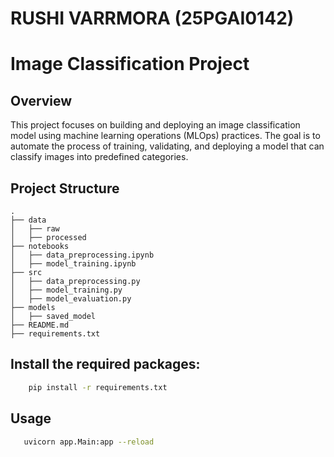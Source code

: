# RUSHI VARRMORA (25PGAI0142)
# Image Classification Project

## Overview
This project focuses on building and deploying an image classification model using machine learning operations (MLOps) practices. The goal is to automate the process of training, validating, and deploying a model that can classify images into predefined categories.

## Project Structure
```
.
├── data
│   ├── raw
│   ├── processed
├── notebooks
│   ├── data_preprocessing.ipynb
│   ├── model_training.ipynb
├── src
│   ├── data_preprocessing.py
│   ├── model_training.py
│   ├── model_evaluation.py
├── models
│   ├── saved_model
├── README.md
├── requirements.txt
```



## Install the required packages:
```sh
    pip install -r requirements.txt
```

## Usage

 ```sh
    uvicorn app.Main:app --reload
 ```

    